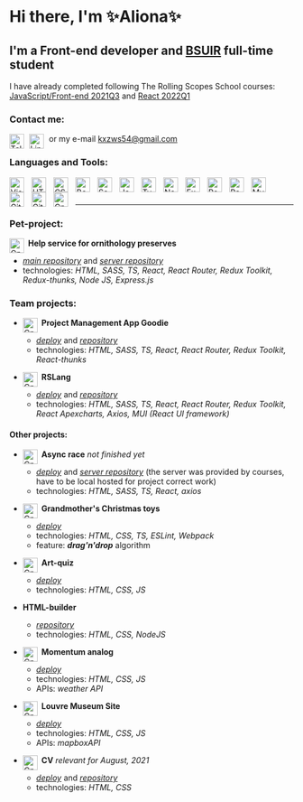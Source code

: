 # Hi there, I'm ✨Aliona✨

## I'm a Front-end developer and [BSUIR](https://www.bsuir.by/) full-time student
I have already completed following The Rolling Scopes School courses: [JavaScript/Front-end 2021Q3](https://app.rs.school/certificate/tx8t0n0y) and [React 2022Q1](#)

### Contact me:
[<img align="left" alt="Telegram" width="26px" src="https://upload.wikimedia.org/wikipedia/commons/8/82/Telegram_logo.svg" style="padding-right:6px;" />](https://t.me/kxzws)
[<img align="left" alt="LinkedIn" width="26px" src="https://cdn.jsdelivr.net/gh/devicons/devicon/icons/linkedin/linkedin-original.svg" style="padding-right:6px;" />](https://www.linkedin.com/in/al-bulanova/)
or my e-mail kxzws54@gmail.com
  
### Languages and Tools:
<img align="left" alt="Visual Studio Code" width="26px" src="https://cdn.jsdelivr.net/gh/devicons/devicon/icons/vscode/vscode-original.svg" style="padding-right:10px;" />
<img align="left" alt="HTML5" width="26px" src="https://cdn.jsdelivr.net/gh/devicons/devicon/icons/html5/html5-original.svg" style="padding-right:10px;" />
<img align="left" alt="CSS3" width="26px" src="https://cdn.jsdelivr.net/gh/devicons/devicon/icons/css3/css3-original.svg" style="padding-right:10px;" />
<img align="left" alt="Bootstrap" width="26px" src="https://cdn.jsdelivr.net/gh/devicons/devicon/icons/bootstrap/bootstrap-original.svg" style="padding-right:10px;" />
<img align="left" alt="Sass" width="26px" src="https://cdn.jsdelivr.net/gh/devicons/devicon/icons/sass/sass-original.svg" style="padding-right:10px;" />
<img align="left" alt="JavaScript" width="26px" src="https://cdn.jsdelivr.net/gh/devicons/devicon/icons/javascript/javascript-original.svg" style="padding-right:10px;" />
<img align="left" alt="TypeScript" width="26px" src="https://cdn.jsdelivr.net/gh/devicons/devicon/icons/typescript/typescript-original.svg" style="padding-right:10px;" />
<img align="left" alt="NodeJS" width="26px" src="https://cdn.jsdelivr.net/gh/devicons/devicon/icons/nodejs/nodejs-original.svg" style="padding-right:10px;" />
<img align="left" alt="Express" width="26px" src="https://cdn.jsdelivr.net/gh/devicons/devicon/icons/express/express-original.svg" style="padding-right:10px;" />
<img align="left" alt="React" width="26px" src="https://cdn.jsdelivr.net/gh/devicons/devicon/icons/react/react-original.svg" style="padding-right:10px;" />
<img align="left" alt="Redux" width="26px" src="https://cdn.jsdelivr.net/gh/devicons/devicon/icons/redux/redux-original.svg" style="padding-right:10px;" />
<img align="left" alt="MySQL" width="26px" src="https://cdn.jsdelivr.net/gh/devicons/devicon/icons/mysql/mysql-original.svg" style="padding-right:10px;" />
<img align="left" alt="Git" width="26px" src="https://cdn.jsdelivr.net/gh/devicons/devicon/icons/git/git-original.svg" style="padding-right:10px;" />
<img align="left" alt="GitHub" width="26px" src="https://user-images.githubusercontent.com/3369400/139448065-39a229ba-4b06-434b-bc67-616e2ed80c8f.png" style="padding-right:10px;" />
<img align="left" alt="Cplusplus" width="26px" src="https://cdn.jsdelivr.net/gh/devicons/devicon/icons/cplusplus/cplusplus-original.svg" style="padding-right:10px;" />

<br /><br /><hr />

### Pet-project:
<img align="left" alt="Cplusplus" width="26px" src="https://raw.githubusercontent.com/kxzws/preserves3k6s/master/src/assets/svg/bird.svg" style="padding-right:4px;" /> **Help service for ornithology preserves**
- *[main repository](https://github.com/kxzws/preserves3k6s)* and *[server repository](https://github.com/kxzws/preserves3k6s-server)*
- technologies: *HTML, SASS, TS, React, React Router, Redux Toolkit, Redux-thunks, Node JS, Express.js*

### Team projects:
- <img align="left" alt="Cplusplus" width="26px" src="https://raw.githubusercontent.com/AnastasiyaPoleshuk/project-management-app/master/public/favicon.ico" style="padding-right:4px;" /> **Project Management App Goodie**
  - *[deploy](https://rs-goodie.netlify.app/welcome)* and *[repository](https://github.com/AnastasiyaPoleshuk/project-management-app)*
  - technologies: *HTML, SASS, TS, React, React Router, Redux Toolkit, React-thunks*

- <img align="left" alt="Cplusplus" width="26px" src="https://raw.githubusercontent.com/alexpataman/rslang/main/public/favicon.ico" style="padding-right:4px;" /> **RSLang**
  - *[deploy](https://rolling-scopes-school.github.io/alexpataman-JSFE2021Q3/rslang/)* and *[repository](https://github.com/alexpataman/rslang)*
  - technologies: *HTML, SASS, TS, React, React Router, Redux Toolkit, React Apexcharts, Axios, MUI (React UI framework)*

#### Other projects:
- <img align="left" alt="Cplusplus" width="26px" src="https://raw.githubusercontent.com/kxzws/portfolio/async-race/async-race/async-race/public/favicon.ico" style="padding-right:4px;" /> **Async race** *not finished yet*
  - *[deploy](https://rolling-scopes-school.github.io/kxzws-JSFE2021Q3/async-race/)* and *[server repository](https://github.com/mikhama/async-race-api)* (the server was provided by courses, have to be local hosted for project correct work)
  - technologies: *HTML, SASS, TS, React, axios*

- <img align="left" alt="Cplusplus" width="26px" src="https://raw.githubusercontent.com/kxzws/portfolio/christmas-task/christmas-task/src/assets/images/omela-icon.ico" style="padding-right:4px;" /> **Grandmother's Christmas toys**
  - *[deploy](https://rolling-scopes-school.github.io/kxzws-JSFE2021Q3/christmas-task/)*
  - technologies: *HTML, CSS, TS, ESLint, Webpack*
  - feature: _**drag'n'drop**_ algorithm

- <img align="left" alt="Cplusplus" width="26px" src="https://raw.githubusercontent.com/kxzws/portfolio/art-quiz/art-quiz/assets/img/icon.ico" style="padding-right:4px;" /> **Art-quiz**
  - *[deploy](https://rolling-scopes-school.github.io/kxzws-JSFE2021Q3/art-quiz/)*
  - technologies: *HTML, CSS, JS*

- **HTML-builder**
  - *[repository](https://github.com/kxzws/HTML-builder)*
  - technologies: *HTML, CSS, NodeJS*

- <img align="left" alt="Cplusplus" width="26px" src="https://raw.githubusercontent.com/kxzws/portfolio/momentum/momentum/assets/favicon.ico" style="padding-right:4px;" /> **Momentum analog**
  - *[deploy](https://rolling-scopes-school.github.io/kxzws-JSFE2021Q3/momentum/)*
  - technologies: *HTML, CSS, JS*
  - APIs: *weather API*

- <img align="left" alt="Cplusplus" width="26px" src="https://raw.githubusercontent.com/kxzws/portfolio/museum-dom/museum-dom/assets/favicon.ico" style="padding-right:4px;" /> **Louvre Museum Site**
  - *[deploy](https://rolling-scopes-school.github.io/kxzws-JSFE2021Q3/museum-dom/)*
  - technologies: *HTML, CSS, JS*
  - APIs: *mapboxAPI*

- <img align="left" alt="Cplusplus" width="26px" src="https://raw.githubusercontent.com/kxzws/rsschool-cv/gh-pages/styles/img/page-icon.ico" style="padding-right:4px;" /> **CV** *relevant for August, 2021*
  - *[deploy](https://kxzws.github.io/rsschool-cv/)* and *[repository](https://github.com/kxzws/rsschool-cv)*
  - technologies: *HTML, CSS*
